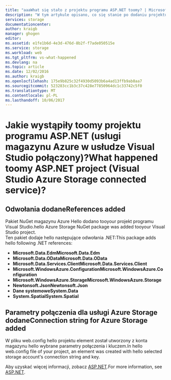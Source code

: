```yaml
---
title: "aaaWhat się stało z projektu programu ASP.NET toomy? | Microsoft Docs"
description: "W tym artykule opisano, co się stanie po dodaniu projektu ASP.NET tooa usługi Azure Storage za pomocą programu Visual Studio połączenia usługi"
services: storage
documentationcenter: 
author: kraigb
manager: ghogen
editor: 
ms.assetid: e1fe1b6d-4e3d-476d-8b2f-f7ade050515e
ms.service: storage
ms.workload: web
ms.tgt_pltfrm: vs-what-happened
ms.devlang: na
ms.topic: article
ms.date: 12/02/2016
ms.author: kraigb
ms.openlocfilehash: 175e9b825c32f4930d5093b6a4ad13ffb9ab8aa7
ms.sourcegitcommit: 523283cc1b3c37c428e77850964dc1c33742c5f0
ms.translationtype: MT
ms.contentlocale: pl-PL
ms.lasthandoff: 10/06/2017
---
```

# <a name="what-happened-toomy-aspnet-project-visual-studio-azure-storage-connected-service"></a><span data-ttu-id="3cf25-104">Jakie wystąpiły toomy projektu programu ASP.NET (usługi magazynu Azure w usłudze Visual Studio połączony)?</span><span class="sxs-lookup"><span data-stu-id="3cf25-104">What happened toomy ASP.NET project (Visual Studio Azure Storage connected service)?</span></span>
## <a name="references-added"></a><span data-ttu-id="3cf25-105">Odwołania dodane</span><span class="sxs-lookup"><span data-stu-id="3cf25-105">References added</span></span>
<span data-ttu-id="3cf25-106">Pakiet NuGet magazynu Azure Hello dodano tooyour projekt programu Visual Studio.</span><span class="sxs-lookup"><span data-stu-id="3cf25-106">hello Azure Storage NuGet package was added tooyour Visual Studio project.</span></span>  
<span data-ttu-id="3cf25-107">Ten pakiet dodaje hello następujące odwołania .NET:</span><span class="sxs-lookup"><span data-stu-id="3cf25-107">This package adds hello following .NET references:</span></span>

* <span data-ttu-id="3cf25-108">**Microsoft.Data.Edm**</span><span class="sxs-lookup"><span data-stu-id="3cf25-108">**Microsoft.Data.Edm**</span></span>
* <span data-ttu-id="3cf25-109">**Microsoft.Data.OData**</span><span class="sxs-lookup"><span data-stu-id="3cf25-109">**Microsoft.Data.OData**</span></span>
* <span data-ttu-id="3cf25-110">**Microsoft.Data.Services.Client**</span><span class="sxs-lookup"><span data-stu-id="3cf25-110">**Microsoft.Data.Services.Client**</span></span>
* <span data-ttu-id="3cf25-111">**Microsoft.WindowsAzure.Configuration**</span><span class="sxs-lookup"><span data-stu-id="3cf25-111">**Microsoft.WindowsAzure.Configuration**</span></span>
* <span data-ttu-id="3cf25-112">**Microsoft.WindowsAzure.Storage**</span><span class="sxs-lookup"><span data-stu-id="3cf25-112">**Microsoft.WindowsAzure.Storage**</span></span>
* <span data-ttu-id="3cf25-113">**Newtonsoft.Json**</span><span class="sxs-lookup"><span data-stu-id="3cf25-113">**Newtonsoft.Json**</span></span>
* <span data-ttu-id="3cf25-114">**Dane systemowe**</span><span class="sxs-lookup"><span data-stu-id="3cf25-114">**System.Data**</span></span>
* <span data-ttu-id="3cf25-115">**System.Spatial**</span><span class="sxs-lookup"><span data-stu-id="3cf25-115">**System.Spatial**</span></span>

## <a name="connection-string-for-azure-storage-added"></a><span data-ttu-id="3cf25-116">Parametry połączenia dla usługi Azure Storage dodane</span><span class="sxs-lookup"><span data-stu-id="3cf25-116">Connection string for Azure Storage added</span></span>
<span data-ttu-id="3cf25-117">W pliku web.config hello projektu element został utworzony z konta magazynu hello wybrane parametry połączenia i kluczem.</span><span class="sxs-lookup"><span data-stu-id="3cf25-117">In hello web.config file of your project, an element was created with hello selected storage account's connection string and key.</span></span>

<span data-ttu-id="3cf25-118">Aby uzyskać więcej informacji, zobacz [ASP.NET](http://www.asp.net).</span><span class="sxs-lookup"><span data-stu-id="3cf25-118">For more information, see [ASP.NET](http://www.asp.net).</span></span>

